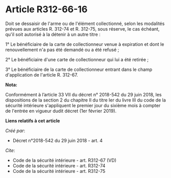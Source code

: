 # Article R312-66-16

Doit se dessaisir de l'arme ou de l'élément collectionné, selon les modalités prévues aux articles R. 312-74 et R. 312-75,
sous réserve, le cas échéant, qu'il soit autorisé à la détenir à un autre titre :

1° Le bénéficiaire de la carte de collectionneur venue à expiration et dont le renouvellement n'a pas été demandé ou a été
refusé ;

2° Le bénéficiaire d'une carte de collectionneur qui lui a été retirée ;

3° Le bénéficiaire de la carte de collectionneur entrant dans le champ d'application de l'article R. 312-67.

**Nota:**

Conformément à l’article 33 VII du décret n° 2018-542 du 29 juin 2018, les dispositions de la section 2 du chapitre II du
titre Ier du livre III du code de la sécurité intérieure s'appliquent le premier jour du sixième mois à compter de l'entrée
en vigueur dudit décret (1er février 2019).

**Liens relatifs à cet article**

_Créé par_:

  - Décret n°2018-542 du 29 juin 2018 - art. 4

_Cite_:

  - Code de la sécurité intérieure - art. R312-67 (VD)
  - Code de la sécurité intérieure - art. R312-74
  - Code de la sécurité intérieure - art. R312-75
